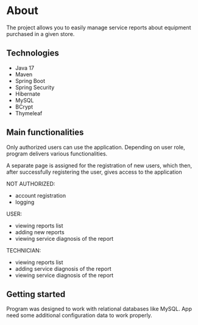 # About

The project allows you to easily manage service reports about equipment purchased in a given store. 

## Technologies
- Java 17
- Maven
- Spring Boot
- Spring Security
- Hibernate
- MySQL
- BCrypt
- Thymeleaf

## Main functionalities
Only authorized users can use the application. Depending on user role, program delivers various functionalities. 

A separate page is assigned for the registration of new users, which then, after successfully registering the user, gives access to the application

NOT AUTHORIZED:
- account registration 
- logging

USER:
- viewing reports list
- adding new reports
- viewing service diagnosis of the report

TECHNICIAN:
- viewing reports list
- adding service diagnosis of the report
- viewing service diagnosis of the report

## Getting started
Program was designed to work with relational databases like MySQL. 
App need some additional configuration data to work properly. 

